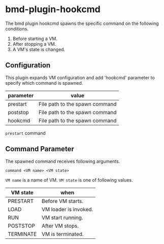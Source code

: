 # bmd-plugin-hookcmd
The bmd plugin hookcmd spawns the specific command on the following conditions.

1. Before starting a VM.
2. After stopping a VM.
3. A VM's state is changed.

## Configuration

This plugin expands VM configuration and add 'hookcmd' parameter to specify
which command is spawned.

| parameter | value |
|-----------|-------|
| prestart  | File path to the spawn command |
| poststop  | File path to the spawn command |
| hookcmd   | File path to the spawn command |

`prestart` command

## Command Parameter

The spawned command receives following arguments.

```
command <VM name> <VM state>
```

`VM name` is a name of VM. `VM state` is one of following values.

| VM state  | when |
|-----------|------|
| PRESTART  | Before VM starts. |
| LOAD      | VM loader is invoked. |
| RUN       | VM start running. |
| POSTSTOP  | After VM stops. |
| TERMINATE | VM is terminated. |
